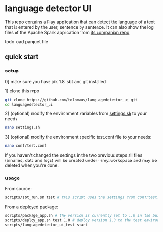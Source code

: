 # language detector UI

This repo contains a Play application that can detect the language of a text that is entered by the user, sentence by sentence. It can also show the log files of the Apache Spark application from [its companion repo](https://github.com/tolomaus/languagedetector.git)

todo
load parquet file


## quick start
### setup
0] make sure you have jdk 1.8, sbt and git installed

1] clone this repo
```bash
git clone https://github.com/tolomaus/languagedetector_ui.git
cd languagedetector_ui
```

2] (optional) modify the environment variables from [settings.sh](https://github.com/tolomaus/languagedetector_ui/tree/master/settings.sh) to your needs
```bash
nano settings.sh
```

3] (optional) modify the environment specific test.conf file to your needs:
```bash
nano conf/test.conf
```

If you haven't changed the settings in the two previous steps all files (binaries, data and logs) will be created under ~/my_workspace and may be deleted when you're done. 


### usage
From source:
```bash
scripts/sbt_run.sh test # this script uses the settings from conf/test.conf
```
From a deployed package:
```bash
scripts/package_app.sh # the version is currently set to 1.0 in the build.sbt
scripts/deploy_app.sh test 1.0 # deploy version 1.0 to the test environment
scripts/languagedetector_ui_test start
```
